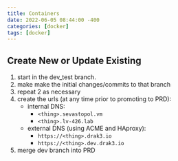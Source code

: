 ```yaml
---
title: Containers
date: 2022-06-05 08:44:00 -400
categories: [docker]
tags: [docker]
---
```


## Create New or Update Existing

 1. start in the dev_test branch.
 2. make make the initial changes/commits to that branch
 3. repeat 2 as necessary
 4. create the urls (at any time prior to promoting to PRD):
    - internal DNS:
        - `<thing>.sevastopol.vm`
        - `<thing>.lv-426.lab`
    - external DNS (using ACME and HAproxy):
        - `https://<thing>.drak3.io`
        - `https://<thing>.dev.drak3.io`
 5. merge dev branch into PRD